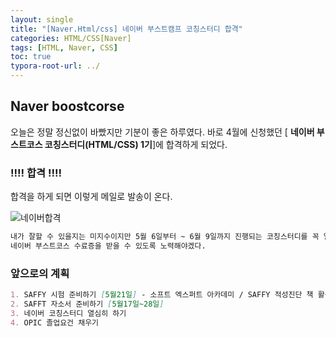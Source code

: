 ```yaml
---
layout: single
title: "[Naver.Html/css] 네이버 부스트캠프 코칭스터디 합격"
categories: HTML/CSS[Naver]
tags: [HTML, Naver, CSS]
toc: true
typora-root-url: ../
---
```


## Naver boostcorse

오늘은 정말 정신없이 바빴지만 기분이 좋은 하루였다.
바로 4월에 신청했던 [ **네이버 부스트코스 코칭스터디(HTML/CSS) 1기**]에 합격하게 되었다.

### ‼️‼️ 합격 ‼️‼️

합격을 하게 되면 이렇게 메일로 발송이 온다.

![네이버합격](/../assets/images/2022-05-03-Naver합격/네이버합격-1654442-1654444.png)

```md
내가 잘할 수 있을지는 미지수이지만 5월 6일부터 ~ 6월 9일까지 진행되는 코칭스터디를 꼭 열심히 마무리해서
네이버 부스트코스 수료증을 받을 수 있도록 노력해야겠다.
```

### 앞으로의 계획

```md
1. SAFFY 시험 준비하기 [5월21일] - 소프트 엑스퍼트 아카데미 / SAFFY 적성진단 책 활용
2. SAFFT 자소서 준비하기 [5월17일~28일]
3. 네이버 코칭스터디 열심히 하기
4. OPIC 졸업요건 채우기
```
